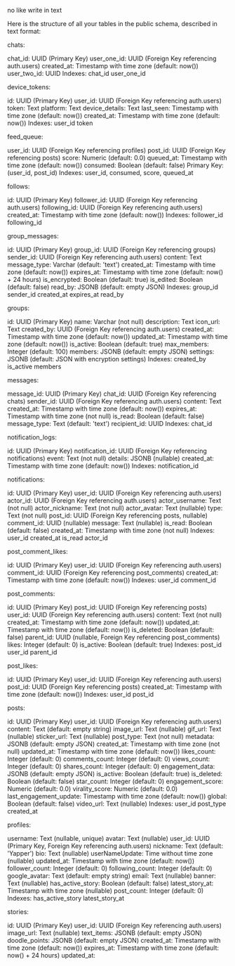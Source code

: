 no like write in text

Here is the structure of all your tables in the public schema, described in text format:

chats:

chat_id: UUID (Primary Key)
user_one_id: UUID (Foreign Key referencing auth.users)
created_at: Timestamp with time zone (default: now())
user_two_id: UUID
Indexes:
chat_id
user_one_id


device_tokens:

id: UUID (Primary Key)
user_id: UUID (Foreign Key referencing auth.users)
token: Text
platform: Text
device_details: Text
last_seen: Timestamp with time zone (default: now())
created_at: Timestamp with time zone (default: now())
Indexes:
user_id
token

feed_queue:

user_id: UUID (Foreign Key referencing profiles)
post_id: UUID (Foreign Key referencing posts)
score: Numeric (default: 0.0)
queued_at: Timestamp with time zone (default: now())
consumed: Boolean (default: false)
Primary Key: (user_id, post_id)
Indexes:
user_id, consumed, score, queued_at

follows:

id: UUID (Primary Key)
follower_id: UUID (Foreign Key referencing auth.users)
following_id: UUID (Foreign Key referencing auth.users)
created_at: Timestamp with time zone (default: now())
Indexes:
follower_id
following_id

group_messages:

id: UUID (Primary Key)
group_id: UUID (Foreign Key referencing groups)
sender_id: UUID (Foreign Key referencing auth.users)
content: Text
message_type: Varchar (default: 'text')
created_at: Timestamp with time zone (default: now())
expires_at: Timestamp with time zone (default: now() + 24 hours)
is_encrypted: Boolean (default: true)
is_edited: Boolean (default: false)
read_by: JSONB (default: empty JSON)
Indexes:
group_id
sender_id
created_at
expires_at
read_by

groups:

id: UUID (Primary Key)
name: Varchar (not null)
description: Text
icon_url: Text
created_by: UUID (Foreign Key referencing auth.users)
created_at: Timestamp with time zone (default: now())
updated_at: Timestamp with time zone (default: now())
is_active: Boolean (default: true)
max_members: Integer (default: 100)
members: JSONB (default: empty JSON)
settings: JSONB (default: JSON with encryption settings)
Indexes:
created_by
is_active
members

messages:

message_id: UUID (Primary Key)
chat_id: UUID (Foreign Key referencing chats)
sender_id: UUID (Foreign Key referencing auth.users)
content: Text
created_at: Timestamp with time zone (default: now())
expires_at: Timestamp with time zone (not null)
is_read: Boolean (default: false)
message_type: Text (default: 'text')
recipient_id: UUID
Indexes:
chat_id

notification_logs:

id: UUID (Primary Key)
notification_id: UUID (Foreign Key referencing notifications)
event: Text (not null)
details: JSONB (nullable)
created_at: Timestamp with time zone (default: now())
Indexes:
notification_id

notifications:

id: UUID (Primary Key)
user_id: UUID (Foreign Key referencing auth.users)
actor_id: UUID (Foreign Key referencing auth.users)
actor_username: Text (not null)
actor_nickname: Text (not null)
actor_avatar: Text (nullable)
type: Text (not null)
post_id: UUID (Foreign Key referencing posts, nullable)
comment_id: UUID (nullable)
message: Text (nullable)
is_read: Boolean (default: false)
created_at: Timestamp with time zone (not null)
Indexes:
user_id
created_at
is_read
actor_id

post_comment_likes:

id: UUID (Primary Key)
user_id: UUID (Foreign Key referencing auth.users)
comment_id: UUID (Foreign Key referencing post_comments)
created_at: Timestamp with time zone (default: now())
Indexes:
user_id
comment_id

post_comments:

id: UUID (Primary Key)
post_id: UUID (Foreign Key referencing posts)
user_id: UUID (Foreign Key referencing auth.users)
content: Text (not null)
created_at: Timestamp with time zone (default: now())
updated_at: Timestamp with time zone (default: now())
is_deleted: Boolean (default: false)
parent_id: UUID (nullable, Foreign Key referencing post_comments)
likes: Integer (default: 0)
is_active: Boolean (default: true)
Indexes:
post_id
user_id
parent_id

post_likes:

id: UUID (Primary Key)
user_id: UUID (Foreign Key referencing auth.users)
post_id: UUID (Foreign Key referencing posts)
created_at: Timestamp with time zone (default: now())
Indexes:
user_id
post_id

posts:

id: UUID (Primary Key)
user_id: UUID (Foreign Key referencing auth.users)
content: Text (default: empty string)
image_url: Text (nullable)
gif_url: Text (nullable)
sticker_url: Text (nullable)
post_type: Text (not null)
metadata: JSONB (default: empty JSON)
created_at: Timestamp with time zone (not null)
updated_at: Timestamp with time zone (default: now())
likes_count: Integer (default: 0)
comments_count: Integer (default: 0)
views_count: Integer (default: 0)
shares_count: Integer (default: 0)
engagement_data: JSONB (default: empty JSON)
is_active: Boolean (default: true)
is_deleted: Boolean (default: false)
star_count: Integer (default: 0)
engagement_score: Numeric (default: 0.0)
virality_score: Numeric (default: 0.0)
last_engagement_update: Timestamp with time zone (default: now())
global: Boolean (default: false)
video_url: Text (nullable)
Indexes:
user_id
post_type
created_at

profiles:

username: Text (nullable, unique)
avatar: Text (nullable)
user_id: UUID (Primary Key, Foreign Key referencing auth.users)
nickname: Text (default: 'Yapper')
bio: Text (nullable)
userNameUpdate: Time without time zone (nullable)
updated_at: Timestamp with time zone (default: now())
follower_count: Integer (default: 0)
following_count: Integer (default: 0)
google_avatar: Text (default: empty string)
email: Text (nullable)
banner: Text (nullable)
has_active_story: Boolean (default: false)
latest_story_at: Timestamp with time zone (nullable)
post_count: Integer (default: 0)
Indexes:
has_active_story
latest_story_at

stories:

id: UUID (Primary Key)
user_id: UUID (Foreign Key referencing auth.users)
image_url: Text (nullable)
text_items: JSONB (default: empty JSON)
doodle_points: JSONB (default: empty JSON)
created_at: Timestamp with time zone (default: now())
expires_at: Timestamp with time zone (default: now() + 24 hours)
updated_at: